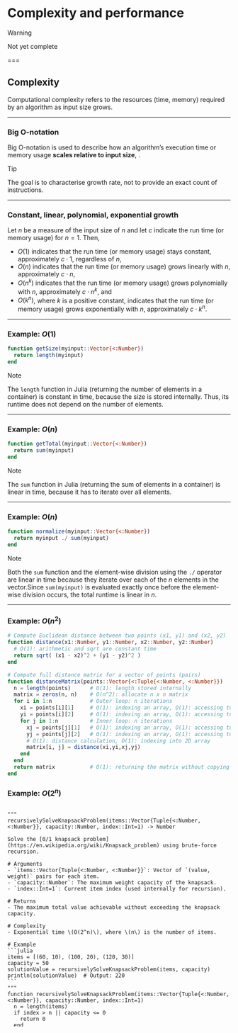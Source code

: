 # Complexity and performance

> [!WARNING]
> Not yet complete

===

## Complexity

Computational complexity refers to the resources (time, memory) required by an algorithm as input size grows.

---

### Big O-notation

Big O-notation is used to describe how an algorithm’s execution time or memory usage **scales relative to input size**, .

> [!TIP]
> The goal is to characterise growth rate, not to provide an exact count of instructions.

---

### Constant, linear, polynomial, exponential growth

Let $n$ be a measure of the input size of $n$ and let $c$ indicate the run time (or memory usage) for $n=1$. Then,
 
- $O(1)$ indicates that the run time (or memory usage) stays constant, approximately $c \cdot 1$, regardless of $n$,
- $O(n)$ indicates that the run time (or memory usage) grows linearly with $n$, approximately $c \cdot n$,
- $O(n^k)$ indicates that the run time (or memory usage) grows polynomially with $n$, approximately $c \cdot n^k$, and
- $O(k^n)$, where $k$ is a positive constant, indicates that the run time (or memory usage) grows exponentially with $n$, approximately $c \cdot k^n$.

---

### Example: $O(1)$

```julia
function getSize(myinput::Vector{<:Number})
  return length(myinput)
end
```

> [!NOTE]
> The `length` function in Julia (returning the number of elements in a container) is constant in time, because the size is stored internally. Thus, its runtime does not depend on the number of elements.

---

### Example: $O(n)$

```julia
function getTotal(myinput::Vector{<:Number})
  return sum(myinput)
end
```

> [!NOTE]
> The `sum` function in Julia (returning the sum of elements in a container) is linear in time, because it has to iterate over all elements. 

---

### Example: $O(n)$

```julia
function normalize(myinput::Vector{<:Number})
  return myinput ./ sum(myinput)
end
```

> [!NOTE]
> Both the `sum` function and the element-wise division using the `./` operator are linear in time because they iterate over each of the $n$ elements in the vector.Since `sum(myinput)` is evaluated exactly once before the element-wise division occurs, the total runtime is linear in $n$.

---

### Example: $O(n^2)$

```julia [1-5|7-19|8-9|10-19|11-12|13-17|14-15|16-17|19|7-20]
# Compute Euclidean distance between two points (x1, y1) and (x2, y2)
function distance(x1::Number, y1::Number, x2::Number, y2::Number)
  # O(1): arithmetic and sqrt are constant time
  return sqrt( (x1 - x2)^2 + (y1 - y2)^2 )
end

# Compute full distance matrix for a vector of points (pairs)
function distanceMatrix(points::Vector{<:Tuple{<:Number, <:Number}})
  n = length(points)      # O(1): length stored internally
  matrix = zeros(n, n)    # O(n^2): allocate n x n matrix
  for i in 1:n            # Outer loop: n iterations
    xi = points[i][1]     # O(1): indexing an array, O(1): accessing tuple element
    yi = points[i][2]     # O(1): indexing an array, O(1): accessing tuple element
    for j in 1:n          # Inner loop: n iterations
      xj = points[j][1]   # O(1): indexing an array, O(1): accessing tuple element
      yj = points[j][2]   # O(1): indexing an array, O(1): accessing tuple element
      # O(1): distance calculation, O(1): indexing into 2D array
      matrix[i, j] = distance(xi,yi,xj,yj)
    end
  end
  return matrix           # O(1): returning the matrix without copying
end
```
### Example: $O(2^n)$

<pre style="height:500px;"><code class="language-julia">
"""
recursivelySolveKnapsackProblem(items::Vector{Tuple{<:Number, <:Number}}, capacity::Number, index::Int=1) -> Number

Solve the [0/1 knapsack problem](https://en.wikipedia.org/wiki/Knapsack_problem) using brute-force recursion.

# Arguments
- `items::Vector{Tuple{<:Number, <:Number}}`: Vector of `(value, weight)` pairs for each item.
- `capacity::Number`: The maximum weight capacity of the knapsack.
- `index::Int=1`: Current item index (used internally for recursion).

# Returns
- The maximum total value achievable without exceeding the knapsack capacity.

# Complexity
- Exponential time \(O(2^n)\), where \(n\) is the number of items.

# Example
```julia
items = [(60, 10), (100, 20), (120, 30)]
capacity = 50
solutionValue = recursivelySolveKnapsackProblem(items, capacity)
println(solutionValue)  # Output: 220
```
"""
function recursivelySolveKnapsackProblem(items::Vector{Tuple{<:Number, <:Number}}, capacity::Number, index::Int=1)
  n = length(items)
  if index > n || capacity <= 0
    return 0
  end
  
  value, weight = items[index]
  
  if weight > capacity
    # Skip current item if it doesn't fit
    return recursivelySolveKnapsackProblem(items, capacity, index + 1)
  else
    # Option 1: skip current item
    withoutItem = recursivelySolveKnapsackProblem(items, capacity, index + 1)
    # Option 2: include current item
    withItem = value + recursivelySolveKnapsackProblem(items, capacity - weight, index + 1)
    return max(withoutItem, withItem)
  end
end
<code><pre>

> [!NOTE]
> Each step in the function body except for the recursive calls has a time complexity of $O(1)$. In each of the $n$ indices two calls to the recursive function are made, resulting in an overall complexity of $O(2^n)$.



> [!NOTE]
> Computing a distance matrix is quadratic in time, because the nested loops have a complexity of $O(n) \cdot O(n) \cdot O(1) = O(n^2)$, and no other operation adds a higher complexity.

---

### Example: $O(2^n)$

```julia
"""
recursivelySolveKnapsackProblem(items::Vector{Tuple{<:Number, <:Number}}, capacity::Number, index::Int=1) -> Number

Solve the [0/1 knapsack problem](https://en.wikipedia.org/wiki/Knapsack_problem) using brute-force recursion.

# Arguments
- `items::Vector{Tuple{<:Number, <:Number}}`: Vector of `(value, weight)` pairs for each item.
- `capacity::Number`: The maximum weight capacity of the knapsack.
- `index::Int=1`: Current item index (used internally for recursion).

# Returns
- The maximum total value achievable without exceeding the knapsack capacity.

# Complexity
- Exponential time \(O(2^n)\), where \(n\) is the number of items.

# Example
```julia
items = [(60, 10), (100, 20), (120, 30)]
capacity = 50
solutionValue = recursivelySolveKnapsackProblem(items, capacity)
println(solutionValue)  # Output: 220
"""
function recursivelySolveKnapsackProblem(items::Vector{Tuple{<:Number, <:Number}}, capacity::Number, index::Int=1)
  n = length(items)
  if index > n || capacity <= 0
    return 0
  end
  
  value, weight = items[index]
  
  if weight > capacity
    # Skip current item if it doesn't fit
    return recursivelySolveKnapsackProblem(items, capacity, index + 1)
  else
    # Option 1: skip current item
    withoutItem = recursivelySolveKnapsackProblem(items, capacity, index + 1)
    # Option 2: include current item
    withItem = value + recursivelySolveKnapsackProblem(items, capacity - weight, index + 1)
    return max(withoutItem, withItem)
  end
end
```

> [!NOTE]
> Each step in the function body except for the recursive calls has a time complexity of $O(1)$. In each of the $n$ indices two calls to the recursive function are made, resulting in an overall complexity of $O(2^n)$.


===

## Performance

===

## Benchmarking


===

## Profiling


